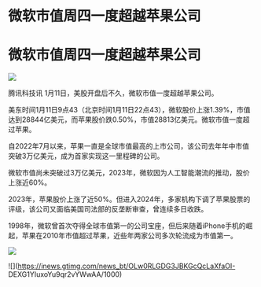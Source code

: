 # 微软市值周四一度超越苹果公司

# 微软市值周四一度超越苹果公司

![](https://inews.gtimg.com/news_bt/OybaZBVHFNploAShGQO31ttVaDBtb14rPi7FSWmimzasgAA/1000)

腾讯科技讯 1月11日，美股开盘后不久，微软市值一度超越苹果公司。

美东时间1月11日9点43（北京时间1月11日22点43），微软股价上涨1.39%，市值达到28844亿美元，而苹果股价跌0.50%，市值28813亿美元。微软市值一度超过苹果。

自2022年7月以来，苹果一直是全球市值最高的上市公司，该公司去年年中市值突破3万亿美元，成为首家实现这一里程碑的公司。

微软市值尚未突破过3万亿美元，2023年，微软因为人工智能潮流的推动，股价上涨近60%。

2023年，苹果股价上涨了近50%。但进入2024年，多家机构下调了苹果股票的评级，该公司又面临美国司法部的反垄断审查，曾连续多日收跌。

1998年，微软曾首次夺得全球市值第一的公司宝座，但后来随着iPhone手机的崛起，苹果在2010年市值超过苹果，近些年两家公司多次轮流成为市值第一。

![](https://inews.gtimg.com/news_bt/O1wQaUJR3kXrikkZoo35YBFrq5h77SvQEOf3eGURQOUbYAA/1000)

![](https://inews.gtimg.com/news_bt/OLw0RLGDG3JBKGcQcLaXfaOI-
DEXG1YIuxoYu9qr2vYWwAA/1000)

